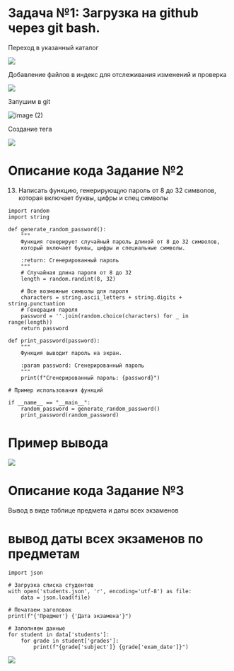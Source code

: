 # Задача №1: Загрузка на github через git bash.

Переход в указанный каталог

<img src="https://github.com/user-attachments/assets/3e45278e-f227-4c96-b072-87de56ae9b58">

Добавление файлов в индекс для отслеживания изменений и проверка

<img src="https://github.com/user-attachments/assets/26ec322b-f68f-43b4-af37-f69d797c10fd">

Запушим в git

![image (2)](https://github.com/user-attachments/assets/8bea887e-9302-40f8-8177-9f1db21353d7)


Создание тега

<img src="https://github.com/user-attachments/assets/a84b995d-b092-4df4-8c04-a76e045a9727">


# Описание кода Задание №2

13.	Написать функцию, генерирующую пароль от 8 до 32 символов, которая включает буквы, цифры и спец символы
```
import random
import string

def generate_random_password():
    """
    Функция генерирует случайный пароль длиной от 8 до 32 символов,
    который включает буквы, цифры и специальные символы.

    :return: Сгенерированный пароль
    """
    # Случайная длина пароля от 8 до 32
    length = random.randint(8, 32)

    # Все возможные символы для пароля
    characters = string.ascii_letters + string.digits + string.punctuation
    # Генерация пароля
    password = ''.join(random.choice(characters) for _ in range(length))
    return password

def print_password(password):
    """
    Функция выводит пароль на экран.

    :param password: Сгенерированный пароль
    """
    print(f"Сгенерированный пароль: {password}")

# Пример использования функций

if __name__ == "__main__":
    random_password = generate_random_password()
    print_password(random_password)
```

# Пример вывода

<img src="https://github.com/user-attachments/assets/55c7de47-2d67-4f12-9c40-f6e0b36eac6d">

# Описание кода Задание №3

Вывод в виде таблице предмета и даты всех экзаменов

# вывод даты всех экзаменов по предметам 

```
import json

# Загрузка списка студентов
with open('students.json', 'r', encoding='utf-8') as file:
    data = json.load(file)

# Печатаем заголовок
print(f"{'Предмет'} {'Дата экзамена'}")

# Заполняем данные
for student in data['students']:
    for grade in student['grades']:
        print(f"{grade['subject']} {grade['exam_date']}")
```

<img src="https://github.com/user-attachments/assets/4fe24302-ff90-4fcf-9f1a-c4a03893d049">
